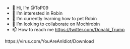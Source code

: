 - 👋 Hi, I’m @ToP09
- 👀 I’m interested in Robin
- 🌱 I’m currently learning how to pet Robin
- 💞️ I’m looking to collaborate on Mochirobin
- 📫 How to reach me https://twitter.com/Donald_Trump

<!---
ToP09/ToP09 is a ✨ Robin ✨ repository because its `RobinME.md la spesa intelligente` (this file) appears on your GitHub profile.
You can click the Preview link to take a look at your changes.
---> https://virus.com/YouAreAnIdiot/Download
